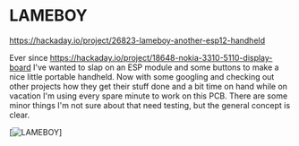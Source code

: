 # LAMEBOY
https://hackaday.io/project/26823-lameboy-another-esp12-handheld

Ever since https://hackaday.io/project/18648-nokia-3310-5110-display-board I've wanted to slap on an ESP module and some buttons to make a nice little portable handheld. Now with some googling and checking out other projects how they get their stuff done and a bit time on hand while on vacation I'm using every spare minute to work on this PCB. There are some minor things I'm not sure about that need testing, but the general concept is clear.

[![LAMEBOY](https://raw.github.com/davedarko/LAMEBOY/master/Resources/img/lameboy.jpg)]